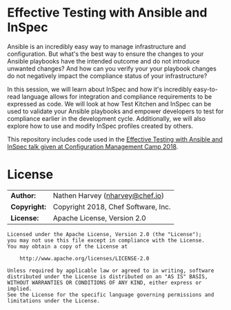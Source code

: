 # Effective Testing with Ansible and InSpec

Ansible is an incredibly easy way to manage infrastructure and configuration. But what's the best way to ensure the changes to your Ansible playbooks have the intended outcome and do not introduce unwanted changes? And how can you verify your your playbook changes do not negatively impact the compliance status of your infrastructure?

In this session, we will learn about InSpec and how it's incredibly easy-to-read language allows for integration and compliance requirements to be expressed as code. We will look at how Test Kitchen and InSpec can be used to validate your Ansible playbooks and empower developers to test for compliance earlier in the development cycle. Additionally, we will also explore how to use and modify InSpec profiles created by others.

This repository includes code used in the [Effective Testing with Ansible and InSpec talk given at Configuration Management Camp 2018](http://cfgmgmtcamp.eu/schedule/ansible/nathen-harvey.html).

# License

|                      |                                          |
|:---------------------|:-----------------------------------------|
| **Author:**          | Nathen Harvey (<nharvey@chef.io>)
| **Copyright:**       | Copyright 2018, Chef Software, Inc.
| **License:**         | Apache License, Version 2.0

```
Licensed under the Apache License, Version 2.0 (the "License");
you may not use this file except in compliance with the License.
You may obtain a copy of the License at

    http://www.apache.org/licenses/LICENSE-2.0

Unless required by applicable law or agreed to in writing, software
distributed under the License is distributed on an "AS IS" BASIS,
WITHOUT WARRANTIES OR CONDITIONS OF ANY KIND, either express or implied.
See the License for the specific language governing permissions and
limitations under the License.
```